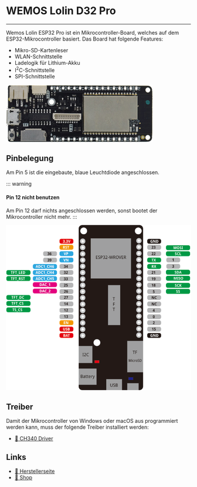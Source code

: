 # WEMOS Lolin D32 Pro
---

Wemos Lolin ESP32 Pro ist ein Mikrocontroller-Board, welches auf dem ESP32-Mikrocontroller basiert. Das Board hat folgende Features:

- Mikro-SD-Kartenleser
- WLAN-Schnittstelle
- Ladelogik für Lithium-Akku
- I<sup>2</sup>C-Schnittstelle
- SPI-Schnittstelle

![WEMOS Lolin D32 Pro Board](./wemos-lolin-d32-pro-top.png)

## Pinbelegung

Am Pin 5 ist die eingebaute, blaue Leuchtdiode angeschlossen.

::: warning
#### Pin 12 nicht benutzen
Am Pin 12 darf nichts angeschlossen werden, sonst bootet der Mikrocontroller nicht mehr.
:::

![Pinbelegung des WEMOS Lolin D32 Pro Boards ©](./wemos-lolin-d32-pro-pinout.png)

## Treiber

Damit der Mikrocontroller von Windows oder macOS aus programmiert werden kann, muss der folgende Treiber installiert werden:

* [:link: CH340 Driver][1]

## Links

* [:link: Herstellerseite][2]
* [:link: Shop][3]


[1]: https://www.wemos.cc/en/latest/ch340_driver.html
[2]: https://www.wemos.cc/en/latest/d32/d32_pro.html
[3]: https://www.bastelgarage.ch/esp8266-esp32/esp-boards/lolin-d32-pro-esp32-board-16mb-flash-8mb-psram
